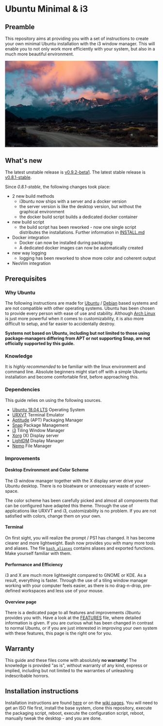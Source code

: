 # Ubuntu Minimal & i3

## Preamble

This repository aims at providing you with a set of instructions to create your own minimal Ubuntu installation with the i3 window manager. This will enable you to not only work more efficiently with your system, but also in a much more beautiful environment.

[![Desktop Theme](resources/doc/desktop_theme.png)](https://www.reddit.com/r/unixporn/)

## What's new

The latest unstable release is [v0.9.2-beta1](https://github.com/aendeavor/i3buntu/releases/tag/v0.9.2-beta1). The latest stable release is [v0.8.1-stable](https://github.com/aendeavor/i3buntu/releases/tag/v0.8.1-stable).

Since _0.8.1-stable_, the following changes took place:

* 2 new build methods
  * i3buntu now ships with a server and a docker version
  * the server version is like the desktop version, but without the graphical environment
  * the docker build script builds a dedicated docker container
* new build script
  * the build script has been reworked - now one single script distributes the installations. Further information in [INSTALL.md](./INSTALL.md)
* Docker integration
  * Docker can now be installed during packaging
  * A dedicated docker images can now be automatically created
* new way logging
  * logging has been reworked to show more color and coherent output
* NeoVim integration

## Prerequisites

### Why Ubuntu

The following instructions are made for [Ubuntu](https://wiki.archlinux.org/index.php/Arch_compared_to_other_distributions#Ubuntu) / [Debian](https://wiki.archlinux.org/index.php/Arch_compared_to_other_distributions#General) based systems and are not compatible with other operating systems. Ubuntu has been chosen to provide every person with ease of use and stability. Although [Arch Linux](https://wiki.archlinux.org/index.php/Arch_Linux) is just more powerful when it comes to customizability, it is also more difficult to setup, and far easier to accidentally destroy.

**Systems not based on Ubuntu, including but not limited to those using package-managers differing from APT or not supporting Snap, are not officially supported by this guide.**

### Knowledge

It is *highly recommended* to be familiar with the linux environment and command line. Absolute beginners might start off with a simple Ubuntu installation and become comfortable first, before approaching this.

### Dependencies

This guide relies on using the following sources.

* [Ubuntu 18.04 LTS](http://releases.ubuntu.com/18.04/) Operating System
* [URXVT](https://wiki.archlinux.org/index.php/Rxvt-unicode) Terminal Emulator
* [Aptitude](https://wiki.debian.org/Aptitude) (APT) Packaging Manager
* [Snap](https://wiki.archlinux.org/index.php/Snap) Package Management
* [i3](https://wiki.archlinux.org/index.php/I3) Tiling Window Manager
* [Xorg](https://wiki.archlinux.org/index.php/Xorg) (X) Display server
* [LightDM](https://wiki.archlinux.org/index.php/LightDM) Display Manager
* [Nemo](https://wiki.archlinux.org/index.php/Nemo) File Manager

### Improvements

#### Desktop Environment and Color Scheme

The i3 window manager together with the X display server drive your Ubuntu desktop. There is no bloatware or unnecessary waste of screen-space.

The color scheme has been carefully picked and almost all components that can be configured have adapted this theme. Through the use of applications like URXVT and i3, customizability is no problem. If you are not satisfied with colors, change them on your own.

#### Terminal

On first sight, you will realize the prompt / PS1 has changed. It has become clearer and more lightweight. Bash now provides you with many more tools and aliases. The file [`bash_aliases`](resources/bash/.bash_aliases) contains aliases and exported functions. Make yourself familiar with them.

#### Performance and Efficiency

i3 and X are much more lightweight compared to GNOME or KDE. As a result, everything is faster. Through the use of a tiling window manager working with your computer feels easier, as there is no drag-n-drop, pre-defined workspaces and less use of your mouse.

#### Overview page

There is a dedicated page to all features and improvements _i3buntu_ provides you with. Have a look at the [FEATURES](./resources/doc/FEATURES.adoc) file, where detailed information is given. If you are curious what has been changed in contrast to normal Ubuntu, or if you are just interested in improving your own system with these features, this page is the right one for you.

## Warranty

This guide and these files come with absolutely **no warranty**! The knowledge is provided "as is", without warranty of any kind, express or implied, including but not limited to the warranties of unleashing indescribable horrors.

## Installation instructions

Installation instructions are found [here](./INSTALL.md) or on the [wiki pages](https://github.com/Andevour/i3buntu/wiki). You will need to get an ISO file first, install the base system, clone this repository, execute the packaging script, reboot, execute the configuration script, reboot, manually tweak the desktop - and you are done.
